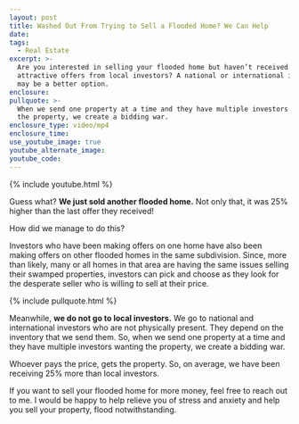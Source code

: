 ```yaml
---
layout: post
title: Washed Out From Trying to Sell a Flooded Home? We Can Help
date:
tags:
  - Real Estate
excerpt: >-
  Are you interested in selling your flooded home but haven’t received
  attractive offers from local investors? A national or international investor
  may be a better option.
enclosure:
pullquote: >-
  When we send one property at a time and they have multiple investors wanting
  the property, we create a bidding war.
enclosure_type: video/mp4
enclosure_time:
use_youtube_image: true
youtube_alternate_image:
youtube_code:
---
```


{% include youtube.html %}

Guess what? **We just sold another flooded home.** Not only that, it was 25% higher than the last offer they received!

How did we manage to do this?

Investors who have been making offers on one home have also been making offers on other flooded homes in the same subdivision. Since, more than likely, many or all homes in that area are having the same issues selling their swamped properties, investors can pick and choose as they look for the desperate seller who is willing to sell at their price.

{% include pullquote.html %}

Meanwhile, **we do not go to local investors.** We go to national and international investors who are not physically present. They depend on the inventory that we send them. So, when we send one property at a time and they have multiple investors wanting the property, we create a bidding war.

Whoever pays the price, gets the property. So, on average, we have been receiving 25% more than local investors.

If you want to sell your flooded home for more money, feel free to reach out to me. I would be happy to help relieve you of stress and anxiety and help you sell your property, flood notwithstanding.